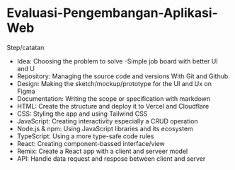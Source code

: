 # Evaluasi-Pengembangan-Aplikasi-Web 
Step/catatan

- Idea: Choosing the problem to solve
  -Simple job board with better UI and U
- Repository: Managing the source code and versions With Git and Github
- Design: Making the sketch/mockup/prototype for the UI and Ux on Figma
- Documentation: Writing the scope or specification with markdown
- HTML: Create the structure and deploy it to Vercel and Cloudflare
- CSS: Styling the app and  using Tailwind CSS
- JavaScript: Creating interactivity especially a CRUD operation
- Node.js & npm: Using JavaScript libraries and its ecosystem
- TypeScript: Using a more type-safe code rules
- React: Creating component-bassed interface/view
- Remix: Create a React app with a client and serveer model
- API: Handle data request and respose between client and server
